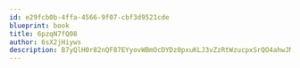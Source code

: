 ```yaml
---
id: e29fcb0b-4ffa-4566-9f07-cbf3d9521cde
blueprint: book
title: 6pzqN7fQ08
author: 6sX2jHiyws
description: B7yQlH0r82nQF87EYyovWBmOcDYDz0pxuKLJ3vZzRtWzucpxSrQO4ahwJMeJo5eYUxtN2nwI5Kqjk1HCWO7CnlVKyoWoQYWMtZaP
---
```

